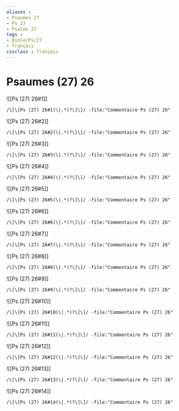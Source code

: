 ```yaml
---
aliases : 
- Psaumes 27
- Ps 27
- Psalms 27
tags : 
- Bible/Ps/27
- français
cssclass : français
---
```


# Psaumes (27) 26

![[Ps (27) 26#1]]

```query
/\[\[Ps (27) 26#1(\|.*)?\]\]/ -file:"Commentaire Ps (27) 26"
```

![[Ps (27) 26#2]]

```query
/\[\[Ps (27) 26#2(\|.*)?\]\]/ -file:"Commentaire Ps (27) 26"
```

![[Ps (27) 26#3]]

```query
/\[\[Ps (27) 26#3(\|.*)?\]\]/ -file:"Commentaire Ps (27) 26"
```

![[Ps (27) 26#4]]

```query
/\[\[Ps (27) 26#4(\|.*)?\]\]/ -file:"Commentaire Ps (27) 26"
```

![[Ps (27) 26#5]]

```query
/\[\[Ps (27) 26#5(\|.*)?\]\]/ -file:"Commentaire Ps (27) 26"
```

![[Ps (27) 26#6]]

```query
/\[\[Ps (27) 26#6(\|.*)?\]\]/ -file:"Commentaire Ps (27) 26"
```

![[Ps (27) 26#7]]

```query
/\[\[Ps (27) 26#7(\|.*)?\]\]/ -file:"Commentaire Ps (27) 26"
```

![[Ps (27) 26#8]]

```query
/\[\[Ps (27) 26#8(\|.*)?\]\]/ -file:"Commentaire Ps (27) 26"
```

![[Ps (27) 26#9]]

```query
/\[\[Ps (27) 26#9(\|.*)?\]\]/ -file:"Commentaire Ps (27) 26"
```

![[Ps (27) 26#10]]

```query
/\[\[Ps (27) 26#10(\|.*)?\]\]/ -file:"Commentaire Ps (27) 26"
```

![[Ps (27) 26#11]]

```query
/\[\[Ps (27) 26#11(\|.*)?\]\]/ -file:"Commentaire Ps (27) 26"
```

![[Ps (27) 26#12]]

```query
/\[\[Ps (27) 26#12(\|.*)?\]\]/ -file:"Commentaire Ps (27) 26"
```

![[Ps (27) 26#13]]

```query
/\[\[Ps (27) 26#13(\|.*)?\]\]/ -file:"Commentaire Ps (27) 26"
```

![[Ps (27) 26#14]]

```query
/\[\[Ps (27) 26#14(\|.*)?\]\]/ -file:"Commentaire Ps (27) 26"
```

